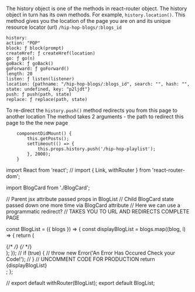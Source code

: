 

The history object is one of the methods in react-router object. The history object in turn has its own methods.
For example, ```history.location()```. This method gives you the location of the page  you are on and its unique resource locator (url) ```/hip-hop-blogs/:blogs_id```


```
history:
action: "POP"
block: ƒ block(prompt)
createHref: ƒ createHref(location)
go: ƒ go(n)
goBack: ƒ goBack()
goForward: ƒ goForward()
length: 20
listen: ƒ listen(listener)
location: {pathname: "/hip-hop-blogs/:blogs_id", search: "", hash: "", state: undefined, key: "p2ljdt"}
push: ƒ push(path, state)
replace: ƒ replace(path, state)
```
To re-direct the ```history.push()``` method redirects you from this page to another location
The method takes 2 arguments - the path to redirect this page to the the new page


```
	componentDidMount() {
		this.getPosts();
		setTimeout(() => {
			this.props.history.push('/hip-hop-playlist');
		}, 2000);
	}
```    




import React from 'react';
// import { Link, withRouter } from 'react-router-dom';

import BlogCard from './BlogCard';

// Parent jsx attribute passed props in BlogList
// Child BlogCard state passed down one more time via BlogCard attribute
// Here we can use a programmatic redirect?
// TAKES YOU TO URL AND REDIRECTS COMPLETE PAGE

const BlogList = ({ blogs }) => {
	const displayBlogList = blogs.map((blog, i) => {
		return (
			<div key={blogs[i].id} className="p-3 bg-primary my-2 rounded bg-docs-transparent-grid">
				{/* <Link to="/hip-hop-blogs/:blogs_id"> */}
				<BlogCard id={blogs[i].id} title={blogs[i].title} body={blogs[i].body} />
				{/* </Link> */}
			</div>
		);
	});
	// if (true) {
	// 	throw new Error('An Error Has Occured Check your Code!');
	// }
	// UNCOMMENT CODE FOR PRODUCTION
	return <div>{displayBlogList}</div>;
};

// export default withRouter(BlogList);
export default BlogList;


